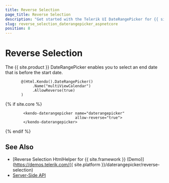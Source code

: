 ```yaml
---
title: Reverse Selection
page_title: Reverse Selection
description: "Get started with the Telerik UI DateRangePicker for {{ site.framework }} and learn how to control the selection behavior of the component."
slug: reverse_selection_daterangepicker_aspnetcore
position: 8
---
```


# Reverse Selection

The {{ site.product }} DateRangePicker enables you to select an end date that is before the start date. 

```HtmlHelper
       @(Html.Kendo().DateRangePicker()
            .Name("multiViewCalendar")
            .AllowReverse(true)
       )
```

{% if site.core %}
```TagHelper
        <kendo-daterangepicker name="daterangepicker"
                               allow-reverse="true">
        </kendo-daterangepicker>
```
{% endif %}


## See Also

* [Reverse Selection HtmlHelper for {{ site.framework }} (Demo)](https://demos.telerik.com/{{ site.platform }}/daterangepicker/reverse-selection)
* [Server-Side API](/api/daterangepicker)